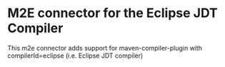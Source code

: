 M2E connector for the Eclipse JDT Compiler
==========================================

This m2e connector adds support for maven-compiler-plugin with compilerId=eclipse (i.e. Eclipse JDT compiler)

